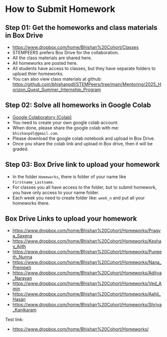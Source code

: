 # How to Submit Homework

## Step 01: Get the homeworks and class materials in Box Drive
- https://www.dropbox.com/home/Bhishan%20Cohort/Classes
- STEMPEERS prefers Box Drive for the collaboration.
- All the class materials are shared here.
- All homeworks are posted here.
- All students have access to classes, but they have separate folders to upload thier homeworks.
- You can also view class materials at github: https://github.com/bhishanpdl/STEMPeers/tree/main/Mentoring/2025_Horizon_Quest_Summer_Internship_Program

## Step 02: Solve all homeworks in Google Colab
- [Google Colaboratory (Colab)](https://colab.research.google.com/)
- You need to create your own google colab account.
- When done, please share the google colab with me: `bhishanpdl@gmail.com`.
- Please download the google colab notebook and upload in Box Drive.
- Once you share the colab link and upload in Box drive, then it will be graded.


## Step 03: Box Drive link to upload your homework
- In the folder `Homeworks`, there is folder of your name like `Firstname_Lastname`.
- For classes you all have access to the folder, but to submit homework, you have only access to your name folder.
- Each week you need to create folder like: `week_n` and put all your homeworks there.


## Box Drive Links to upload your homework
- https://www.dropbox.com/home/Bhishan%20Cohort/Homeworks/Pragya_Saxena  
- https://www.dropbox.com/home/Bhishan%20Cohort/Homeworks/Keshav_Ajith  
- https://www.dropbox.com/home/Bhishan%20Cohort/Homeworks/Puneeth_Nunna  
- https://www.dropbox.com/home/Bhishan%20Cohort/Homeworks/Nana_Prempeh  
- https://www.dropbox.com/home/Bhishan%20Cohort/Homeworks/Aditya_Narayan  
- https://www.dropbox.com/home/Bhishan%20Cohort/Homeworks/Ved_Amin  
- https://www.dropbox.com/home/Bhishan%20Cohort/Homeworks/Aahil_Hasan  
- https://www.dropbox.com/home/Bhishan%20Cohort/Homeworks/Shriya_Kanikaram


Test link:
- https://www.dropbox.com/home/Bhishan%20Cohort/Homeworks/


